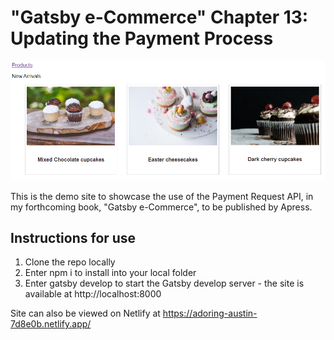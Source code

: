 # "Gatsby e-Commerce" Chapter 13: Updating the Payment Process

![Demo](/screenshot.png)

This is the demo site to showcase the use of the Payment Request API, in my forthcoming book, "Gatsby e-Commerce", to be published by Apress.

## Instructions for use
1. Clone the repo locally
2. Enter npm i to install into your local folder
3. Enter gatsby develop to start the Gatsby develop server - the site is available at http://localhost:8000

Site can also be viewed on Netlify at https://adoring-austin-7d8e0b.netlify.app/
